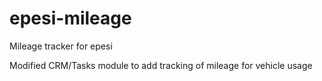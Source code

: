 epesi-mileage
=============

Mileage tracker for epesi

Modified CRM/Tasks module to add tracking of mileage for vehicle usage

